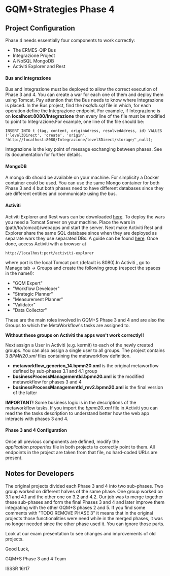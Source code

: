 # GQM+Strategies Phase 4
## Project Configuration
Phase 4 needs essentially four components to work correctly:
* The ERMES-QIP Bus
* Integrazione Project
* A NoSQL MongoDB
* Activiti Explorer and Rest

#### Bus and Integrazione
Bus and Integrazione must be deployed to allow the correct execution of Phase 3 and 4. You can create 
a war for each one of them and deploy them using Tomcat. Pay attention that the Bus needs to know
where Integrazione is placed. In the Bus project, find the *hsqldb.sql* file in which, for each operation
define the Integrazione endpoint. For example, if Integrazione is on **localhost:8080/Integrazione**
then every line of the file must be modified to point to Integrazione.For example, one line of the file should be:

```
INSERT INTO t (tag, content, originAdress, resolvedAdress, id) VALUES 
('level3Direct', 'create', 'origin', 'http://localhost:8080/Integrazione/level3Direct/storage/',null);
```

Integrazione is the key point of message exchanging between phases. See its documentation for further details.

#### MongoDB
A mongo db should be available on your machine. For simplicity a Docker container could be used.
You can use the same Mongo container for both Phase 3 and 4 but both phases need to have different databases
since they are different entities and communicate using the bus.

#### Activiti
Activiti Explorer and Rest wars can be downloaded [here](https://www.activiti.org/download-links). To deploy the wars you need
a Tomcat Server on your machine. Place the wars in (path/to/tomcat)/webapps and start the server. 
Next make Activiti Rest and Explorer share the same SQL database since when they are deployed as separate wars they use separated DBs. A guide can be found [here](https://stackoverflow.com/questions/29051834/how-to-configure-a-mysql-database-in-activiti).
Once done, access Activiti with a browser at
```
http://localhost:port/activiti-explorer
```
where port is the local Tomcat port (default is 8080).In Activiti , go to Manage tab -> Groups and create the following group 
(respect the spaces in the name!):
* "GQM Expert"
* "Workflow Developer"
* "Strategic Planner"
* "Measurement Planner"
* "Validator"
* "Data Collector"

These are the main roles involved in GQM+S Phase 3 and 4 and are also the Groups to which the MetaWorkflow's
tasks are assigned to.

**Without these groups on Activiti the apps won't work correctly!!**

Next assign a User in Activiti (e.g. kermit) to each of the newly created groups. You can also assign 
a single user to all groups.
The project contains 3 *BPMN20.xml* files containing the metaworkflow definition.
* **metaworkflow_generico_14.bpmn20.xml** is the original metaworflow defined by sub-phases 3.1 and 4.1 group
* **businessProcessManagementId.bpmn20.xml** is the modified metawokflow for phases 3 and 4
* **businessProcessManagementId_rev2.bpmn20.xml** is the final version of the latter

**IMPORTANT!** Some business logic is in the descriptions of the metaworkflow tasks. If you import the *bpmn20.xml* file 
 in Activiti you can read the the tasks description to understand better how the web app interacts with phases 3 and 4.
 
 #### Phase 3 and 4 Configuration
 Once all previous components are defined, modify the *application.properties* file in both projects to correctly point to them.
 All endpoints in the project are taken from that file, no hard-coded URLs are present.
 
 ## Notes for Developers
 The original projects divided each Phase 3 and 4 into two sub-phases. Two group worked on different halves of 
 the same phase. One group worked on 3.1 and 4.1 and the other one on 3.2 and 4.2.
 Our job was to merge together these sub-phases and form the final Phases 3 and 4 and later improve them
 integrating with the other GQM+S phases 2 and 5. If you find some comments with "TODO REMOVE PHASE 3" it means that
 in the original projects those functionalities were need while in the merged phases, it was no longer needed since
 the other phase used it. You can ignore those parts.
 
 Look at our exam presentation to see changes and improvements of old projects. 
 
 Good Luck,
 
 GQM+S Phase 3 and 4 Team
 
 ISSSR 16/17